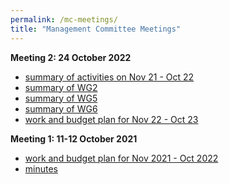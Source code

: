 ```yaml
---
permalink: /mc-meetings/
title: "Management Committee Meetings"
---
```


**Meeting 2: 24 October 2022**

- [summary of activities on Nov 21 - Oct 22](MC/meeting2/summary.pdf)
- [summary of WG2](MC/meeting2/wg2.pdf)
- [summary of WG5](MC/meeting2/wg5.pdf)
- [summary of WG6](MC/meeting2/wg6.pdf)
- [work and budget plan for Nov 22 - Oct 23](MC/meeting2/plan.pdf)

**Meeting 1: 11-12 October 2021**

- [work and budget plan for Nov 2021 - Oct 2022](/work-plan-1)
- [minutes](MC/meeting1/minutes.pdf)
